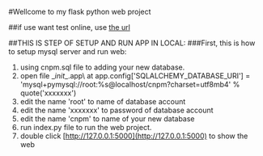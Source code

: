 #Wellcome to my flask python web project

##if use want test online, use [the url](https://phphongcat.pythonanywhere.com/)

##THIS IS STEP OF SETUP AND RUN APP IN LOCAL:
###First, this is how to setup mysql server and run web:
1. using cnpm.sql file to adding your new database.
2. open file \__init__.app\ at app.config['SQLALCHEMY_DATABASE_URI'] = 'mysql+pymysql://root:%s@localhost/cnpm?charset=utf8mb4' % quote('xxxxxxx')
3. edit the name 'root' to name of database account
4. edit the name 'xxxxxxx' to password of database account
5. edit the name 'cnpm' to name of your new database
6. run index.py file to run the web project.
7. double click [http://127.0.0.1:5000](http://127.0.0.1:5000) to show the web

###
